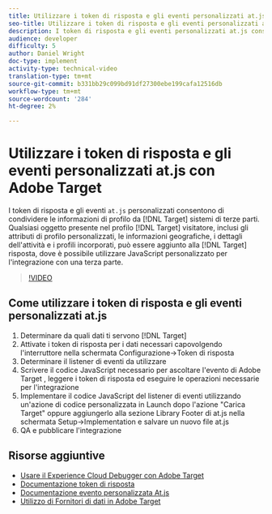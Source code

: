 ```yaml
---
title: Utilizzare i token di risposta e gli eventi personalizzati at.js con  Adobe Target
seo-title: Utilizzare i token di risposta e gli eventi personalizzati at.js con  Adobe Target
description: I token di risposta e gli eventi personalizzati at.js consentono di condividere le informazioni di profilo da Target a sistemi di terze parti. Qualsiasi oggetto presente nel profilo visitatore Target, inclusi gli attributi di profilo personalizzati, le informazioni geografiche, i dettagli dell'attività e i profili incorporati, può essere aggiunto alla risposta di Target, dove è possibile utilizzare JavaScript personalizzato per l'integrazione con una terza parte.
audience: developer
difficulty: 5
author: Daniel Wright
doc-type: implement
activity-type: technical-video
translation-type: tm+mt
source-git-commit: b331bb29c099bd91df27300ebe199cafa12516db
workflow-type: tm+mt
source-wordcount: '284'
ht-degree: 2%

---
```



# Utilizzare i token di risposta e gli eventi personalizzati at.js con  Adobe Target

I token di risposta e gli eventi `at.js` personalizzati consentono di condividere le informazioni di profilo da [!DNL Target] sistemi di terze parti. Qualsiasi oggetto presente nel profilo [!DNL Target] visitatore, inclusi gli attributi di profilo personalizzati, le informazioni geografiche, i dettagli dell&#39;attività e i profili incorporati, può essere aggiunto alla [!DNL Target] risposta, dove è possibile utilizzare JavaScript personalizzato per l&#39;integrazione con una terza parte.

>[!VIDEO](https://video.tv.adobe.com/v/23253/?quality=12)

## Come utilizzare i token di risposta e gli eventi personalizzati at.js

1. Determinare da quali dati ti servono [!DNL Target]
1. Attivate i token di risposta per i dati necessari capovolgendo l&#39;interruttore nella schermata Configurazione->Token di risposta
1. Determinare il listener di eventi da utilizzare
1. Scrivere il codice JavaScript necessario per ascoltare l&#39;evento di Adobe Target , leggere i token di risposta ed eseguire le operazioni necessarie per l&#39;integrazione
1. Implementare il codice JavaScript del listener di eventi utilizzando un&#39;azione di codice personalizzata in Launch dopo l&#39;azione &quot;Carica Target&quot; oppure aggiungerlo alla sezione Library Footer di at.js nella schermata Setup->Implementation e salvare un nuovo file at.js
1. QA e pubblicare l&#39;integrazione

## Risorse aggiuntive

* [Usare il Experience Cloud Debugger con  Adobe Target](../troubleshooting/troubleshoot-with-the-experience-cloud-debugger.md)
* [Documentazione token di risposta](https://docs.adobe.com/help/en/target/using/administer/response-tokens.html)
* [Documentazione evento personalizzata At.js](https://docs.adobe.com/content/help/en/target/using/implement-target/client-side/functions-overview/atjs-custom-events.html)
* [Utilizzo di Fornitori di dati in Adobe Target](use-data-providers-to-integrate-third-party-data.md)